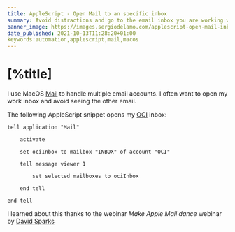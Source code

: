 ```yaml
---
title: AppleScript - Open Mail to an specific inbox
summary: Avoid distractions and go to the email inbox you are working with.
banner_image: https://images.sergiodelamo.com/applescript-open-mail-inbox.png
date_published: 2021-10-13T11:28:20+01:00
keywords:automation,applescript,mail,macos
---
```


# [%title]

I use MacOS [Mail](https://support.apple.com/guide/mail/welcome/mac) to handle multiple email accounts. I often want to open my work inbox and avoid seeing the other email.  

The following AppleScript snippet opens my [OCI](https://objectcomputing.com) inbox: 

```applescript
tell application "Mail"

    activate

    set ociInbox to mailbox "INBOX" of account "OCI"

    tell message viewer 1
    
        set selected mailboxes to ociInbox
    
    end tell

end tell
```

I learned about this thanks to the webinar _Make Apple Mail dance_ webinar by [David Sparks](https://www.macsparky.com)